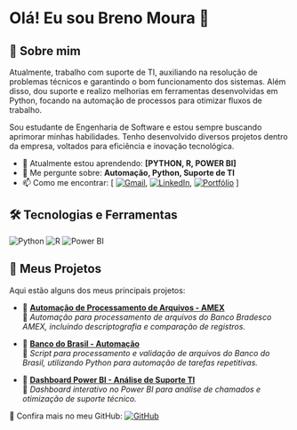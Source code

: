 
# Olá! Eu sou Breno Moura 👋
## 🚀 Sobre mim

Atualmente, trabalho com suporte de TI, auxiliando na resolução de problemas técnicos e garantindo o bom funcionamento dos sistemas. Além disso, dou suporte e realizo melhorias em ferramentas desenvolvidas em Python, focando na automação de processos para otimizar fluxos de trabalho.

Sou estudante de Engenharia de Software e estou sempre buscando aprimorar minhas habilidades. Tenho desenvolvido diversos projetos dentro da empresa, voltados para eficiência e inovação tecnológica.

- 🌱 Atualmente estou aprendendo: **[PYTHON, R, POWER BI]**
- 💬 Me pergunte sobre: **Automação, Python, Suporte de TI**
- 📫 Como me encontrar: [ [![Gmail](https://img.shields.io/badge/-Gmail-D14836?style=flat&logo=gmail&logoColor=white)](mailto:Breno5141moura@gmail.com), [![LinkedIn](https://img.shields.io/badge/-LinkedIn-blue?style=flat&logo=LinkedIn)](https://www.linkedin.com/in/br-moura), [![Portfólio](https://img.shields.io/badge/-Portfólio-000?style=flat&logo=vercel)](https://seu-portfolio.com)  ]

## 🛠️ Tecnologias e Ferramentas
![Python](https://img.shields.io/badge/-Python-3776AB?style=flat&logo=python&logoColor=white)
![R](https://img.shields.io/badge/-R-276DC3?style=flat&logo=r&logoColor=white)
![Power BI](https://img.shields.io/badge/-Power%20BI-F2C811?style=flat&logo=power-bi&logoColor=black)

## 📂 Meus Projetos

Aqui estão alguns dos meus principais projetos:

- 🔹 **[Automação de Processamento de Arquivos - AMEX](https://github.com/seu-usuario/AMEX-Automation)**  
  🔹 *Automação para processamento de arquivos do Banco Bradesco AMEX, incluindo descriptografia e comparação de registros.*

- 🔹 **[Banco do Brasil - Automação](https://github.com/seu-usuario/BB-Automation)**  
  🔹 *Script para processamento e validação de arquivos do Banco do Brasil, utilizando Python para automação de tarefas repetitivas.*

- 🔹 **[Dashboard Power BI - Análise de Suporte TI](https://github.com/Br-Moura/Automa-o-de-Processamento-deArquivos_AMEX_Centurion_-Bradesco-)**  
  🔹 *Dashboard interativo no Power BI para análise de chamados e otimização de suporte técnico.*

📌 Confira mais no meu GitHub:  [![GitHub](https://img.shields.io/badge/-Meu%20GitHub-181717?style=flat&logo=github&logoColor=white)]([(https://github.com/Br-Moura?tab=repositories)])
